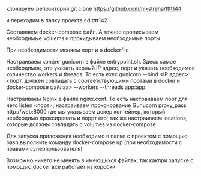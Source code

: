 клонируем репозиторий
git clone https://github.com/nikstreha/tttt144

и переходим в папку проекта
cd tttt142

Составляем docker-compose файл. А точнее прописываем необходимые voluems и прокидываем необходимые порты.

При необходимости меняем порт и в dockerfile

Настраиваем конфиг gunicorn в файле entrypoint.sh. Здесь самое необходимое, это указать верный IP адрес, порт и указать необходимое количество workers и threads. То есть
exec gunicorn --bind <IP адрес>:<порт, должен совпадать с соответствующими портами в docker и docker-compose файлах> --workers <workers> --threads <threads> app:app

Настраиваем Nginx в файле nginx.conf. То есть настраиваем порт для него
listen <порт>;
настраиваем проксирование Gunucorn
proxy_pass http://web:8000
где мы указываем докер контейнер, который необходимо проксировать и поррт его; так же настраиваем locations, которые должны совпадать с volumes из docker-compose


Для запуска приложения необходимо в папке с проектом с помощью bash выполнить команду docker-compose up (при необходимости с правами суперпользователя)

Возможно ничего не менять в имеющихся файлах, так какпри запуске с помощью docker все работает из коробки